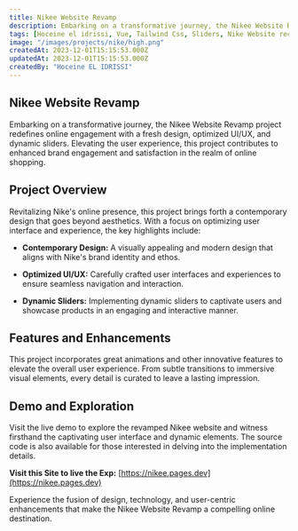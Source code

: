 ```yaml
---
title: Nikee Website Revamp
description: Embarking on a transformative journey, the Nikee Website Revamp project redefines online engagement with a fresh design, optimized UI/UX, and dynamic sliders. Elevating the user experience, this project contributes to enhanced brand engagement and satisfaction in the realm of online shopping.
tags: [Hoceine el idrissi, Vue, Tailwind Css, Sliders, Nike Website recreate]
image: "/images/projects/nike/high.png"
createdAt: 2023-12-01T15:15:53.000Z
updatedAt: 2023-12-01T15:15:53.000Z
createdBy: "Hoceine EL IDRISSI"
---
```


## Nikee Website Revamp

Embarking on a transformative journey, the Nikee Website Revamp project redefines online engagement with a fresh design, optimized UI/UX, and dynamic sliders. Elevating the user experience, this project contributes to enhanced brand engagement and satisfaction in the realm of online shopping.

## Project Overview

Revitalizing Nike's online presence, this project brings forth a contemporary design that goes beyond aesthetics. With a focus on optimizing user interface and experience, the key highlights include:

- **Contemporary Design:** A visually appealing and modern design that aligns with Nike's brand identity and ethos.

- **Optimized UI/UX:** Carefully crafted user interfaces and experiences to ensure seamless navigation and interaction.
  <MdImage text="/images/projects/nike/high.PNG"></MdImage>

- **Dynamic Sliders:** Implementing dynamic sliders to captivate users and showcase products in an engaging and interactive manner.

## Features and Enhancements

This project incorporates great animations and other innovative features to elevate the overall user experience. From subtle transitions to immersive visual elements, every detail is curated to leave a lasting impression.

## Demo and Exploration

Visit the live demo to explore the revamped Nikee website and witness firsthand the captivating user interface and dynamic elements. The source code is also available for those interested in delving into the implementation details.

**Visit this Site to live the Exp:** [https://nikee.pages.dev](https://nikee.pages.dev)

Experience the fusion of design, technology, and user-centric enhancements that make the Nikee Website Revamp a compelling online destination.
